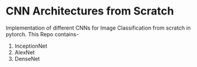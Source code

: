 # CNN Architectures from Scratch

Implementation of different CNNs for Image Classification from scratch in pytorch. 
This Repo contains-
1. InceptionNet
2. AlexNet
3. DenseNet

